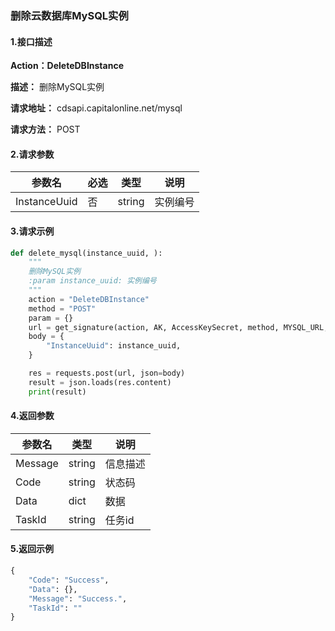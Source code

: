 ### 删除云数据库MySQL实例

#### 1.接口描述

**Action：DeleteDBInstance**

**描述：** 删除MySQL实例

**请求地址：** cdsapi.capitalonline.net/mysql

**请求方法：** POST

#### 2.请求参数

| 参数名       | 必选 | 类型   | 说明     |
| ------------ | ---- | ------ | -------- |
| InstanceUuid | 否   | string | 实例编号 |

#### 3.请求示例

```python
def delete_mysql(instance_uuid, ):
    """
    删除MySQL实例
    :param instance_uuid: 实例编号
    """
    action = "DeleteDBInstance"
    method = "POST"
    param = {}
    url = get_signature(action, AK, AccessKeySecret, method, MYSQL_URL, param=param)
    body = {
        "InstanceUuid": instance_uuid,
    }

    res = requests.post(url, json=body)
    result = json.loads(res.content)
    print(result)
```

#### 4.返回参数

| 参数名  | 类型   | 说明     |
| ------- | ------ | -------- |
| Message | string | 信息描述 |
| Code    | string | 状态码   |
| Data    | dict   | 数据     |
| TaskId  | string | 任务id   |

#### 5.返回示例

```python
{
    "Code": "Success",
    "Data": {},
    "Message": "Success.",
    "TaskId": ""
}
```

